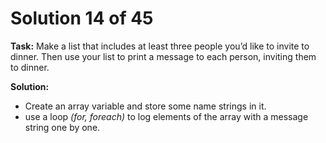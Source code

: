 # Solution 14 of 45

**Task:** Make a list that includes at least three people you’d like to invite to dinner. Then use your list to print a message to each person, inviting them to dinner.

**Solution:** 
- Create an array variable and store some name strings in it.
- use a loop *(for, foreach)* to log elements of the array with a message string one by one.